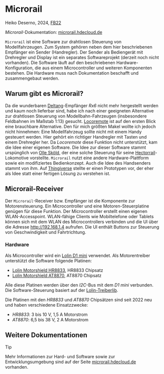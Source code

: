 # Microrail

Heiko Deserno, 2024, [FB22](https://feldbahn22.de)

*Microrail*-Dokumentation: [microrail.hdecloud.de](https://microrail.hdecloud.de)

`Microrail` ist eine Software zur drahtlosen Steuerung von Modellfahrzeugen. Zum System gehören neben dem hier beschriebenen Empfänger ein Sender (Handregler). Der Sender als Bediengerät mit Drehregler und Display ist ein separates Softwareprojekt (derzeit noch nicht vorhanden). Die Software läuft auf den beschriebenen Hardware-Konfiguration, die aus einem Microcontroller und weiteren Komponenten bestehen. Die Hardware muss nach Dokumentation beschafft und zusammengebaut werden.

## Warum gibt es Microrail?

Da die wunderbaren [Deltang](http://www.deltang.co.uk/)-Empfänger *Rx6* nicht mehr hergestellt werden und kaum noch lieferbar sind, habe ich nach einer geeigneten Alternative zur drahtlosen Steuerung von Modellbahn-Fahrzeugen (insbesondere Feldbahnen im Maßstab 1:13) gesucht. [Locoremote](http://www.locoremote.co.uk/) ist auf den ersten Blick eine brauchbare Alternative. Den für mich größten Makel wollte ich jedoch nicht hinnehmen: Eine Modellfahrzeug sollte nicht mit einem Handy gesteuert werden. Hier gehört ein richtiger Handregler mit Tasten und einem Drehregler her. Da *Locoremote* diese Funktion nicht unterstützt, kam die Idee einer eigenen Software. Die Idee zur dieser Software stammt urspünglich von [Olle Sköld](http://depronized.com/), der eine solche Steuerung für seine [Hectorrail](https://www.thingiverse.com/thing:2575667)-Lokomotive vorstellte. `Microrail` nutzt eine andere Hardware-Plattform sowie ein modifiziertes Bedienkonzept. Auch die Idee des Handsenders stammt von ihm. Auf [Thingiverse](https://www.thingiverse.com/thing:3252986) stellte er einen Prototypen vor, der eher als Idee statt einer fertigen Lösung zu verstehen ist.

## Microrail-Receiver

Der `Microrail`-Receiver bzw. Empfänger ist die Komponente zur Motorensteuerung. Ein  Microcontroller und eine Motoren-Steuerplatine genügen für diese Funktion. Der Microcontroller erstellt einen eigenen WLAN-Accesspoint. WLAN-fähige Clients wie Mobiltelefone oder Tablets können sich mit dem WLAN des Microcontrollers verbinden und die UI über die Adresse http://192.168.1.4 aufrufen. Die UI enthält Buttons zur Steuerung von Geschwindigkeit und Fahrtrichtung.

### Hardware

Als Microcontroller wird ein [Lolin D1 mini](https://www.wemos.cc/en/latest/d1/d1_mini.html) verwendet. Als Motorentreiber unterstützt die Software folgende Platinen:

- [Lolin Motorshield HR8833](https://www.wemos.cc/en/latest/d1_mini_shield/hr8833_motor.html), HR8833 Chipsatz
- [Lolin Motorshield AT8870](https://www.wemos.cc/en/latest/d1_mini_shield/at8870_motor.html), AT8870 Chipsatz

Alle diese Platinen werden über den *I2C*-Bus mit dem *D1 mini* verbunden. Die Software-Steuerung basiert auf der [Lolin-Treiberlib](https://github.com/wemos/LOLIN_I2C_MOTOR_Library).

Die Platinen mit den *HR8833* und *AT8870* Chipsätzen sind seit 2022 neu und haben verschiedene Einsatzzwecke:

- *HR8833*: 3 bis 10 V, 1,5 A Motorstrom
- *AT8870*: 6,5 bis 38 V, 2 A Motorstrom

## Weitere Dokumentationen

> [!TIP]
> Mehr Informationen zur Hard- und Software sowie zur Entwicklungsumgebung sind auf der Seite [microrail.hdecloud.de](https://microrail.hdecloud.de) vorhanden.
